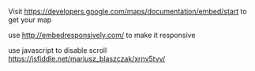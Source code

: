 Visit https://developers.google.com/maps/documentation/embed/start to get your map

use http://embedresponsively.com/ to make it responsive

use javascript to disable scroll
https://jsfiddle.net/mariusz_blaszczak/xrnv5tvv/
